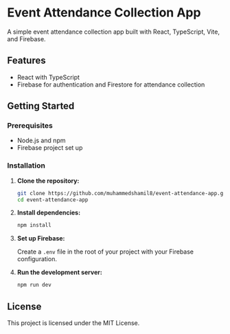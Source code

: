 # Event Attendance Collection App

A simple event attendance collection app built with React, TypeScript, Vite, and Firebase.

## Features

- React with TypeScript
- Firebase for authentication and Firestore for attendance collection

## Getting Started

### Prerequisites

- Node.js and npm
- Firebase project set up

### Installation

1. **Clone the repository:**

    ```bash
    git clone https://github.com/muhammedshamil8/event-attendance-app.git
    cd event-attendance-app
    ```

2. **Install dependencies:**

    ```bash
    npm install
    ```

3. **Set up Firebase:**

    Create a `.env` file in the root of your project with your Firebase configuration.

4. **Run the development server:**

    ```bash
    npm run dev
    ```

## License

This project is licensed under the MIT License.
